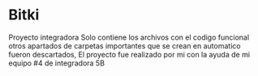 # Bitki
Proyecto integradora 
Solo contiene los archivos con el codigo funcional otros apartados de carpetas importantes que se crean en automatico fueron descartados, 
El proyecto fue realizado por mi con la ayuda de mi equipo #4 de integradora 5B
